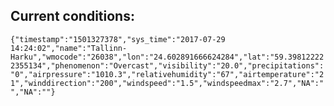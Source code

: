 ## Current conditions: 
 ``` {"timestamp":"1501327378","sys_time":"2017-07-29 14:24:02","name":"Tallinn-Harku","wmocode":"26038","lon":"24.602891666624284","lat":"59.398122222355134","phenomenon":"Overcast","visibility":"20.0","precipitations":"0","airpressure":"1010.3","relativehumidity":"67","airtemperature":"21","winddirection":"200","windspeed":"1.5","windspeedmax":"2.7","NA":"","NA":""} ```
